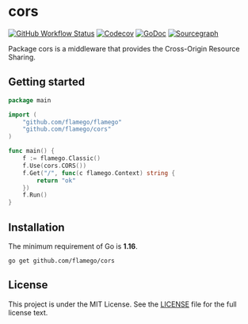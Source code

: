 # cors

[![GitHub Workflow Status](https://img.shields.io/github/workflow/status/flamego/cors/Go?logo=github&style=for-the-badge)](https://github.com/flamego/cors/actions?query=workflow%3AGo)
[![Codecov](https://img.shields.io/codecov/c/gh/flamego/cors?logo=codecov&style=for-the-badge)](https://app.codecov.io/gh/flamego/cors)
[![GoDoc](https://img.shields.io/badge/GoDoc-Reference-blue?style=for-the-badge&logo=go)](https://pkg.go.dev/github.com/flamego/cors?tab=doc)
[![Sourcegraph](https://img.shields.io/badge/view%20on-Sourcegraph-brightgreen.svg?style=for-the-badge&logo=sourcegraph)](https://sourcegraph.com/github.com/flamego/cors)

Package cors is a middleware that provides the Cross-Origin Resource Sharing.

## Getting started

```go
package main

import (
	"github.com/flamego/flamego"
	"github.com/flamego/cors"
)

func main() {
	f := flamego.Classic()
	f.Use(cors.CORS())
	f.Get("/", func(c flamego.Context) string {
		return "ok"
	})
	f.Run()
}
```

## Installation

The minimum requirement of Go is **1.16**.

	go get github.com/flamego/cors

## License

This project is under the MIT License. See the [LICENSE](LICENSE) file for the full license text.
